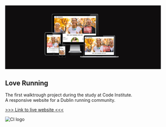 ![alt text](assets/images/Responsive%20page.jpg "Logo Title Text 1") 

## Love Running

The first walktrough project during the study at Code Institute.  
A responsive website for a Dublin running community.  

[>>> Link to live website <<<](https://yatechdev.github.io/love-running/)  
  
    
![CI logo](https://codeinstitute.s3.amazonaws.com/fullstack/ci_logo_small.png)